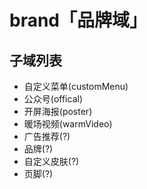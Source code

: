 # brand「品牌域」

## 子域列表
+ 自定义菜单(customMenu)
+ 公众号(offical)
+ 开屏海报(poster)
+ 暖场视频(warmVideo)
+ 广告推荐(?)
+ 品牌(?)
+ 自定义皮肤(?)
+ 页脚(?)